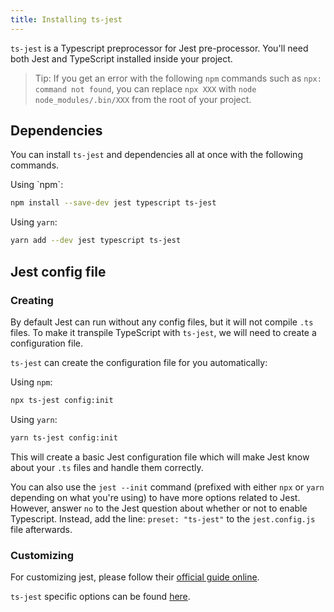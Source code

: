 ```yaml
---
title: Installing ts-jest
---
```

`ts-jest` is a Typescript preprocessor for Jest pre-processor. You'll need both Jest and TypeScript installed inside your project.

> Tip: If you get an error with the following `npm` commands such as `npx: command not found`, you can replace `npx XXX` with `node node_modules/.bin/XXX` from the root of your project.

## Dependencies

You can install `ts-jest` and dependencies all at once with the following commands.

<div class="row"><div class="col-md-6" markdown="block">
Using `npm`:

```sh
npm install --save-dev jest typescript ts-jest
```

</div><div class="col-md-6" markdown="block">

Using `yarn`:

```sh
yarn add --dev jest typescript ts-jest
```

</div></div>

## Jest config file

### Creating

By default Jest can run without any config files, but it will not compile `.ts` files.
To make it transpile TypeScript with `ts-jest`, we will need to create a configuration file.

`ts-jest` can create the configuration file for you automatically:
<div class="row"><div class="col-md-6" markdown="block">

Using `npm`:

```sh
npx ts-jest config:init
```

</div><div class="col-md-6" markdown="block">

Using `yarn`:

```sh
yarn ts-jest config:init
```

</div></div>

This will create a basic Jest configuration file which will make Jest know about your `.ts` files and handle them correctly.

You can also use the `jest --init` command (prefixed with either `npx` or `yarn` depending on what you're using) to have more options related to Jest.
However, answer `no` to the Jest question about whether or not to enable Typescript. Instead, add the line: `preset: "ts-jest"` to the `jest.config.js` file afterwards.

### Customizing

For customizing jest, please follow their [official guide online](https://jestjs.io/docs/en/configuration.html).

`ts-jest` specific options can be found [here](config).
